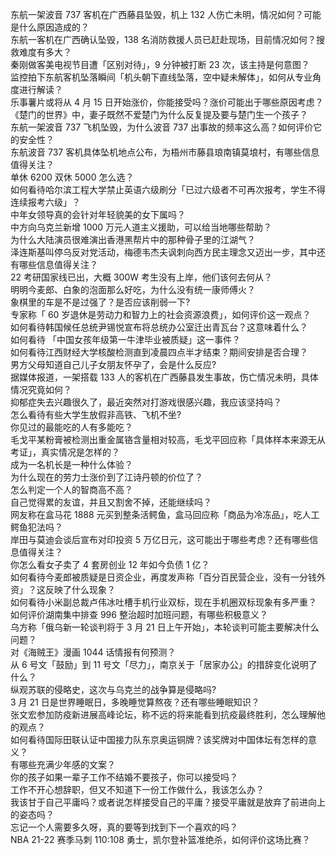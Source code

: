 东航一架波音 737 客机在广西藤县坠毁，机上 132 人伤亡未明，情况如何？可能是什么原因造成的？  
东航一客机在广西确认坠毁，138 名消防救援人员已赶赴现场，目前情况如何？搜救难度有多大？  
秦刚做客美电视节目遭「区别对待」，9 分钟被打断 23 次，该主持是何意图？  
监控拍下东航客机坠落瞬间「机头朝下直线坠落，空中疑未解体」，如何从专业角度进行解读？  
乐事薯片或将从 4 月 15 日开始涨价，你能接受吗？涨价可能出于哪些原因考虑？  
《楚门的世界》中，妻子既然不爱楚门为什么反复提及要与楚门生一个孩子？  
东航一架波音 737 飞机坠毁，为什么波音 737 出事故的频率这么高？如何评价它的安全性？  
东航波音 737 客机具体坠机地点公布，为梧州市藤县琅南镇莫埌村，有哪些信息值得关注？  
单休 6200 双休 5000 怎么选？  
如何看待哈尔滨工程大学禁止英语六级刷分「已过六级者不可再次报考，学生不得连续报考六级」？  
中年女领导真的会针对年轻貌美的女下属吗？  
中方向乌克兰新增 1000 万元人道主义援助，可以给当地哪些帮助？  
为什么大陆演员很难演出香港黑帮片中的那种骨子里的江湖气？  
泽连斯基叫停乌反对党活动，梅德韦杰夫讽刺向西方民主理念又迈出一步，其中还有哪些信息值得关注？  
22 考研国家线已出，大概 300W 考生没有上岸，他们该何去何从？  
明明今麦郎、白象的泡面那么好吃，为什么没有统一康师傅火？  
象棋里的车是不是过强了？是否应该削弱一下?  
专家称「 60 岁退休是劳动力和智力上的社会资源浪费」，如何评价这一观点？  
如何看待韩国候任总统尹锡悦宣布将总统办公室迁出青瓦台？这意味着什么？  
如何看待 「中国女孩年级第一牛津毕业被质疑」这一事件？  
如何看待江西财经大学核酸检测直到凌晨四点半才结束？期间安排是否合理？  
男方父母知道自己儿子女朋友怀孕了，会是什么反应?  
据媒体报道，一架搭载 133 人的客机在广西藤县发生事故，伤亡情况未明，具体情况究竟如何？  
抑郁症失去兴趣很久了，最近突然对打游戏很感兴趣，我应该坚持吗？  
怎么看待有些大学生放假非高铁、飞机不坐?  
你见过的最能吃的人有多能吃？  
毛戈平某粉膏被检测出重金属铬含量相对较高，毛戈平回应称「具体样本来源无从考证」，真实情况是怎样的？  
成为一名机长是一种什么体验？  
为什么现在的劳力士涨价到了江诗丹顿的价位了？  
怎么判定一个人的智商高不高？  
自己觉得累的友谊，并且又割舍不掉，还能继续吗？  
网友称在盒马花 1888 元买到整条活鳄鱼，盒马回应称「商品为冷冻品」，吃人工鳄鱼犯法吗？  
岸田与莫迪会谈后宣布对印投资 5 万亿日元，这可能出于哪些考虑？还有哪些信息值得关注？  
你怎么看女子卖了 4 套房创业 12 年如今负债 1 亿？  
如何看待今麦郎被质疑是日资企业，再度发声称「百分百民营企业，没有一分钱外资」？这反映了什么现象？  
如何看待小米副总裁卢伟冰吐槽手机行业双标，现在手机圈双标现象有多严重？  
如何评价湖南集中排查 996 整治超时加班问题，有哪些积极意义？  
乌方称「俄乌新一轮谈判将于 3 月 21 日上午开始」，本轮谈判可能主要解决什么问题？  
对《海贼王》漫画 1044 话情报有何预测？  
从 6 号文「鼓励」到 11 号文「尽力」，南京关于「居家办公」的措辞变化说明了什么？  
纵观苏联的侵略史，这次与乌克兰的战争算是侵略吗?  
3 月 21 日是世界睡眠日，多晚睡觉算熬夜？还有哪些睡眠知识？  
张文宏参加防疫新进展高峰论坛，称不远的将来能看到抗疫最终胜利，怎么理解他的观点？  
如何看待国际田联认证中国接力队东京奥运铜牌？该奖牌对中国体坛有怎样的意义？  
有哪些充满少年感的文案？  
你的孩子如果一辈子工作不结婚不要孩子，你可以接受吗？  
工作不开心想辞职，但又不知道下一份工作做什么，我该怎么办？  
我该甘于自己平庸吗？或者说怎样接受自己的平庸？接受平庸就是放弃了前进向上的姿态吗？  
忘记一个人需要多久呀，真的要等到找到下一个喜欢的吗？  
NBA 21-22 赛季马刺 110:108 勇士，凯尔登补篮准绝杀，如何评价这场比赛？  
